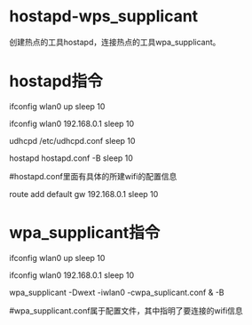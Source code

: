 # hostapd-wps_supplicant
创建热点的工具hostapd，连接热点的工具wpa_supplicant。
# hostapd指令
ifconfig wlan0 up
sleep 10

ifconfig wlan0 192.168.0.1
sleep 10

udhcpd /etc/udhcpd.conf
sleep 10


hostapd hostapd.conf -B
sleep 10

#hostapd.conf里面有具体的所建wifi的配置信息

route add default gw 192.168.0.1
sleep 10
# wpa_supplicant指令
ifconfig wlan0 up
sleep 10

ifconfig wlan0 192.168.0.1
sleep 10

wpa_supplicant -Dwext -iwlan0 -cwpa_suplicant.conf & -B

#wpa_supplicant.conf属于配置文件，其中指明了要连接的wifi信息
